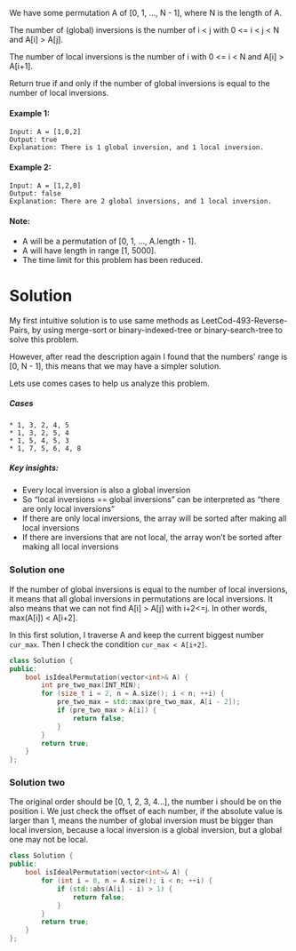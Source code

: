 We have some permutation A of [0, 1, ..., N - 1], where N is the length of A.

The number of (global) inversions is the number of i < j with 0 <= i < j < N and A[i] > A[j].

The number of local inversions is the number of i with 0 <= i < N and A[i] > A[i+1].

Return true if and only if the number of global inversions is equal to the number of local inversions.

#### Example 1:

```
Input: A = [1,0,2]
Output: true
Explanation: There is 1 global inversion, and 1 local inversion.
```

#### Example 2:

```
Input: A = [1,2,0]
Output: false
Explanation: There are 2 global inversions, and 1 local inversion.
```

#### Note:

* A will be a permutation of [0, 1, ..., A.length - 1].
* A will have length in range [1, 5000].
* The time limit for this problem has been reduced.

# Solution

My first intuitive solution is to use same methods as LeetCod-493-Reverse-Pairs, by using merge-sort or binary-indexed-tree or binary-search-tree to solve this problem.

However, after read the description again I found that the numbers' range is [0, N - 1], this means that we may have a simpler solution.


Lets use comes cases to help us analyze this problem.

##### Cases

```
* 1, 3, 2, 4, 5
* 1, 3, 2, 5, 4 
* 1, 5, 4, 5, 3
* 1, 7, 5, 6, 4, 8 
```

##### Key insights:

* Every local inversion is also a global inversion
* So “local inversions == global inversions” can be interpreted as “there are only local inversions”
* If there are only local inversions, the array will be sorted after making all local inversions
* If there are inversions that are not local, the array won’t be sorted after making all local inversions


### Solution one

If the number of global inversions is equal to the number of local inversions, it means that all global inversions in permutations are local inversions. It also means that we can not find A[i] > A[j] with i+2<=j. In other words, max(A[i]) < A[i+2].

In this first solution, I traverse A and keep the current biggest number ```cur_max```. Then I check the condition ```cur_max < A[i+2]```.

```cpp
class Solution {
public:
    bool isIdealPermutation(vector<int>& A) {
        int pre_two_max(INT_MIN);
        for (size_t i = 2, n = A.size(); i < n; ++i) {
            pre_two_max = std::max(pre_two_max, A[i - 2]);
            if (pre_two_max > A[i]) {
                return false;
            }
        }
        return true;
    }
};
```

### Solution two

The original order should be [0, 1, 2, 3, 4…], the number i should be on the position i. We just check the offset of each number, if the absolute value is larger than 1, means the number of global inversion must be bigger than local inversion, because a local inversion is a global inversion, but a global one may not be local.

```cpp
class Solution {
public:
    bool isIdealPermutation(vector<int>& A) {
        for (int i = 0, n = A.size(); i < n; ++i) {
            if (std::abs(A[i] - i) > 1) {
                return false;
            }
        }
        return true;
    }
};
```
